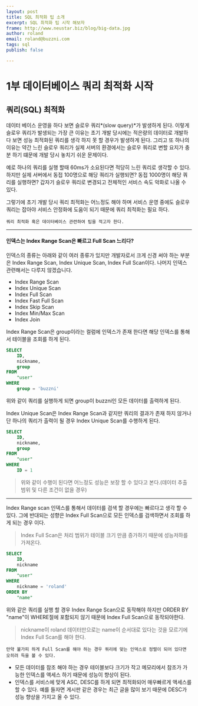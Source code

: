 ```yaml
---
layout: post
title: SQL 최적화 팁 소개
excerpt: SQL 최적화 팁 시작 해보자
frame: http://www.neustar.biz/blog/big-data.jpg
author: roland
email: roland@buzzni.com
tags: sql
publish: false

---
```


# 1부 데이터베이스 쿼리 최적화 시작

## 쿼리(SQL) 최적화

 데이터 베이스 운영을 하다 보면 슬로우 쿼리*(slow query)*가 발생하게 된다. 이렇게 슬로우 쿼리가 발생되는 가장 큰 이유는 초기 개발 당시에는 적은량의 데이터로 개발하다 보면 성능 최적화된 쿼리를 생각 하지 못 할 경우가 발생하게 된다. 그리고 또 하나의 이유는 약간 느린 슬로우 쿼리가 실제 서버의 환경에서는 슬로우 쿼리로 변할 요지가 충분 하기 떄문에 개발 당시 놓치기 쉬운 문제이다.
 
 예로 하나의 쿼리를 실행 할때 60ms가 소요된다면 적당히 느린 쿼리로 생각할 수 있다. 하지만 실제 서버에서 동접 100명으로 해당 쿼리가 실행되면? 동접 1000명이 해당 쿼리를 실행하면? 갑자기 슬로우 쿼리로 변경되고 전체적인 서비스 속도 악화로 나올 수 있다.
 
그렇기에 초기 개발 당시 쿼리 최적화는 어느정도 해야 하며 서비스 운영 중에도 슬로우 쿼리는 잡아야 서비스 안정화에 도움이 되기 때문에 쿼리 최적화는 필요 하다.

	쿼리 최적화 혹은 데이터베이스 관련하여 팁을 적고자 한다.

_ _ _


#### 인덱스는 Index Range Scan은 빠르고 Full Scan 느리다?

인덱스의 종류는 아래와 같이 여러 종류가 있지만 개발자로서 크게 신경 써야 하는 부분은 Index Range Scan, Index Unique Scan, Index Full Scan이다. 나머지 인덱스 관련해서는 다루지 않겠습니다.

- Index Range Scan
- Index Unique Scan
- Index Full Scan
- Index Fast Full Scan
- Index Skip Scan
- Index Min/Max Scan
- Index Join

Index Range Scan은 group이라는 컬럼에 인덱스가 존재 한다면 해당 인덱스를 통해서 테이블을 조회를 하게 된다. 
``` sql
SELECT
	ID,
	nickname,
	group
FROM
	"user"
WHERE
	group = 'buzzni'
```

위와 같이 쿼리를 실행하게 되면 group이 buzzni인 모든 데이터를 출력하게 된다.


Index Unique Scan은 Index Range Scan과 같지만 쿼리의 결과가 존재 하지 않거나 단 하나의 쿼리가 출력이 될 경우 Index Unique Scan를 수행하게 된다.
``` sql
SELECT
	ID,
	nickname,
	group
FROM
	"user"
WHERE
	ID = 1
```

> 위와 같이 수행이 된다면 어느정도 성능은 보장 할 수 있다고 본다.(데이터 추출 범위 및 다른 조건이 없을 경우)



- - -
Index Range scan 인덱스를 통해서 데이터를 검색 할 경우에는 빠르다고 생각 할 수 있다. 그에 반대되는 성향은 Index Full Scan으로 모든 인덱스를 검색하면서 조회를 하게 되는 경우 이다.
> Index Full Scan은 처리 범위가 테이블 크기 만큼 증가하기 때문에 성능저하를 가져온다.

``` sql
SELECT
	ID,
	nickname
FROM
	"user"
WHERE
	nickname = 'roland'
ORDER BY
	"name"
```

위와 같은 쿼리를 실행 할 경우 Index Range Scan으로 동작해야 하지만 ORDER BY "name"이 WHERE절에 포함되지 않기 때문에 Index Full Scan으로 동작되야한다.
> nickname이 roland 데이터만으로는 name이 순서대로 있다는 것을 모르기에 Index Full Scan를 해야 한다.


`만약 불가피 하게 Full Scan를 해야 하는 경우 쿼리에 맞는 인덱스로 정렬이 되어 있다면 오히려 득을 볼 수 있다.`

- 모든 데이터를 참조 해야 하는 경우 테이블보다 크기가 작고 메모리에서 참조가 가능한 인덱스를 액세스 하기 때문에 성능이 향상이 된다.
- 인덱스를 서비스에 맞게 ASC, DESC를 하게 되면 최적화되어 매우빠르게 액세스를 할 수 있다. 예를 들자면 게시판 같은 경우는 최근 글을 많이 보기 때문에 DESC가 성능 향상을 가지고 올 수 있다.
